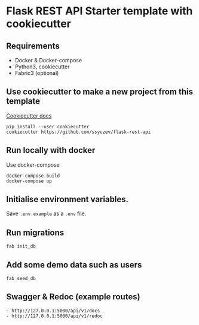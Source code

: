 # Flask REST API Starter template with cookiecutter


## Requirements
- Docker & Docker-compose
- Python3, cookiecutter
- Fabric3 (optional)


## Use cookiecutter to make a new project from this template
[Cookiecutter docs](https://cookiecutter.readthedocs.io/en/latest/)
```
pip install --user cookiecutter
cookiecutter https://github.com/ssyuzev/flask-rest-api
```


## Run locally with docker

Use docker-compose
```
docker-compose build
docker-compose up
```


## Initialise environment variables. 

Save `.env.example`  as a `.env` file.


## Run migrations

```
fab init_db
```

## Add some demo data such as users
```
fab seed_db
```

## Swagger & Redoc (example routes)
```
- http://127.0.0.1:5000/api/v1/docs
- http://127.0.0.1:5000/api/v1/redoc
```
